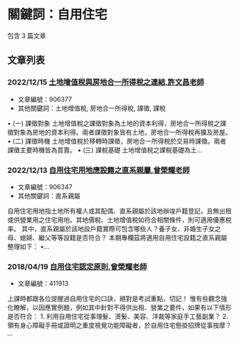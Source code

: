 # 關鍵詞：自用住宅

包含 3 篇文章

## 文章列表

### 2022/12/15 [土地增值稅與房地合一所得稅之連結,許文昌老師](../../articles/906377_%E5%9C%9F%E5%9C%B0%E5%A2%9E%E5%80%BC%E7%A8%85%E8%88%87%E6%88%BF%E5%9C%B0%E5%90%88%E4%B8%80%E6%89%80%E5%BE%97%E7%A8%85%E4%B9%8B%E9%80%A3%E7%B5%90%2C%E8%A8%B1%E6%96%87%E6%98%8C%E8%80%81%E5%B8%AB.md)
- 文章編號：906377
- 其他關鍵詞：土地增值稅, 房地合一所得稅, 課徵, 課稅

• (一) 課徵對象 土地增值稅之課徵對象為土地的資本利得，房地合一所得稅之課徵對象為房地的資本利得。兩者課徵對象皆有土地，房地合一所得稅再擴及房屋。 • (二) 課徵時機 土地增值稅於移轉時課徵，房地合一所得稅於交易時課徵。兩者課徵主要時機皆為買賣。 • (三) 課稅基礎 土地增值稅之課稅基礎為土...

### 2022/12/13 [自用住宅用地應設籍之直系親屬,曾榮耀老師](../../articles/906347_%E8%87%AA%E7%94%A8%E4%BD%8F%E5%AE%85%E7%94%A8%E5%9C%B0%E6%87%89%E8%A8%AD%E7%B1%8D%E4%B9%8B%E7%9B%B4%E7%B3%BB%E8%A6%AA%E5%B1%AC%2C%E6%9B%BE%E6%A6%AE%E8%80%80%E8%80%81%E5%B8%AB.md)
- 文章編號：906347
- 其他關鍵詞：直系親屬

自用住宅用地指土地所有權人或其配偶、直系親屬於該地辦竣戶籍登記，且無出租或供營業用之住宅用地。其地價稅、土地增值稅如符合相關條件，則可適用優惠稅率。 其中，直系親屬於該地設戶籍實際可包含哪些人？養子女、非婚生子女之母、媳婦、繼父等等設籍是否符合？ 本期專欄茲將適用自用住宅設籍之直系親屬整理如下： •...

### 2018/04/19 [自用住宅認定原則,曾榮耀老師](../../articles/411913_%E8%87%AA%E7%94%A8%E4%BD%8F%E5%AE%85%E8%AA%8D%E5%AE%9A%E5%8E%9F%E5%89%87%2C%E6%9B%BE%E6%A6%AE%E8%80%80%E8%80%81%E5%B8%AB.md)
- 文章編號：411913

上課時都跟各位提醒過自用住宅的口訣，絕對是考試重點，切記！ 惟有些觀念強化瞭解，以因應實例題，例如其中針對不得供出租、營業之要件，如果有以下情形是否符合： 1. 利用自用住宅從事理髮、燙髮、美容、洋裁等家庭手工藝副業？ 2. 領有身心障礙手冊或證明之重度視覺功能障礙者，於自用住宅懸掛招牌從事按摩？ ...
